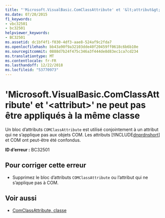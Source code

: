 ```yaml
---
title: "'Microsoft.VisualBasic.ComClassAttribute' et '&lt;attribut&gt;' ne peut pas être appliqués à la même classe"
ms.date: 07/20/2015
f1_keywords:
- vbc32501
- bc32501
helpviewer_keywords:
- BC32501
ms.assetid: dc1bf4f1-f030-4df3-aae8-524af9c2fda7
ms.openlocfilehash: bb43a90f9a32103dde40f20459ff0618c6b6b10e
ms.sourcegitcommit: 0888d7b24f475c346a3f444de8d83ec1ca7cd234
ms.translationtype: MT
ms.contentlocale: fr-FR
ms.lasthandoff: 12/22/2018
ms.locfileid: "53770973"
---
```

# <a name="microsoftvisualbasiccomclassattribute-and-ltattributegt-cannot-both-be-applied-to-the-same-class"></a>'Microsoft.VisualBasic.ComClassAttribute' et '&lt;attribut&gt;' ne peut pas être appliqués à la même classe
Un bloc d’attributs `COMClassAttribute` est utilisé conjointement à un attribut qui ne s’applique pas aux objets COM. Les attributs [!INCLUDE[dnprdnshort](~/includes/dnprdnshort-md.md)] et COM ont peut-être été confondus.  
  
 **ID d’erreur :** BC32501  
  
## <a name="to-correct-this-error"></a>Pour corriger cette erreur  
  
-   Supprimez le bloc d’attributs `COMClassAttribute` ou l’attribut qui ne s’applique pas à COM.  
  
## <a name="see-also"></a>Voir aussi

- [ComClassAttribute, classe](xref:Microsoft.VisualBasic.ComClassAttribute)
